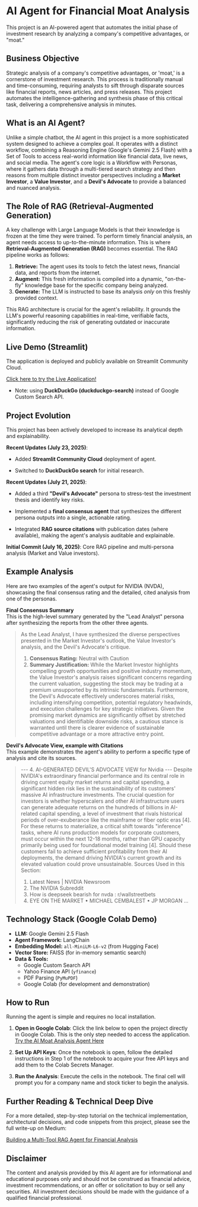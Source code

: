 # AI Agent for Financial Moat Analysis

This project is an AI-powered agent that automates the initial phase of investment research by analyzing a company's competitive advantages, or "moat."

## Business Objective

Strategic analysis of a company's competitive advantages, or 'moat,' is a cornerstone of investment research. This process is traditionally manual and time-consuming, requiring analysts to sift through disparate sources like financial reports, news articles, and press releases. This project automates the intelligence-gathering and synthesis phase of this critical task, delivering a comprehensive analysis in minutes.

## What is an AI Agent?

Unlike a simple chatbot, the AI agent in this project is a more sophisticated system designed to achieve a complex goal. It operates with a distinct workflow, combining a Reasoning Engine (Google's Gemini 2.5 Flash) with a Set of Tools to access real-world information like financial data, live news, and social media. The agent's core logic is a Workflow with Personas, where it gathers data through a multi-tiered search strategy and then reasons from multiple distinct investor perspectives including a **Market Investor**, a **Value Investor**, and a **Devil's Advocate** to provide a balanced and nuanced analysis.

## The Role of RAG (Retrieval-Augmented Generation)

A key challenge with Large Language Models is that their knowledge is frozen at the time they were trained. To perform timely financial analysis, an agent needs access to up-to-the-minute information. This is where **Retrieval-Augmented Generation (RAG)** becomes essential. The RAG pipeline works as follows:

1.  **Retrieve:** The agent uses its tools to fetch the latest news, financial data, and reports from the internet.
2.  **Augment:** This fresh information is compiled into a dynamic, "on-the-fly" knowledge base for the specific company being analyzed.
3.  **Generate:** The LLM is instructed to base its analysis *only* on this freshly provided context.

This RAG architecture is crucial for the agent's reliability. It grounds the LLM's powerful reasoning capabilities in real-time, verifiable facts, significantly reducing the risk of generating outdated or inaccurate information.

## Live Demo (Streamlit)
The application is deployed and publicly available on Streamlit Community Cloud.

[Click here to try the Live Application!](https://ai-agent-moat-my2qtkvamd8fckwyznqfky.streamlit.app/)

* Note: using **DuckDuckGo (duckduckgo-search)** instead of Google Custom Search API.

## Project Evolution

This project has been actively developed to increase its analytical depth and explainability.

**Recent Updates (July 23, 2025)**:

* Added **Streamlit Community Cloud** deployment of agent.

* Switched to **DuckDuckGo search** for initial research.

**Recent Updates (July 21, 2025)**:

* Added a third **"Devil's Advocate"** persona to stress-test the investment thesis and identify key risks.

* Implemented a **final consensus agent** that synthesizes the different persona outputs into a single, actionable rating.

* Integrated **RAG source citations** with publication dates (where available), making the agent's analysis auditable and explainable.

**Initial Commit (July 16, 2025)**: Core RAG pipeline and multi-persona analysis (Market and Value investors).


## Example Analysis

Here are two examples of the agent's output for NVIDIA (NVDA), showcasing the final consensus rating and the detailed, cited analysis from one of the personas.

**Final Consensus Summary**\
This is the high-level summary generated by the "Lead Analyst" persona after synthesizing the reports from the other three agents.

> As the Lead Analyst, I have synthesized the diverse perspectives presented in the Market Investor's outlook, the Value Investor's analysis, and the Devil's Advocate's critique.
> 1.  **Consensus Rating:** Neutral with Caution
> 2.  **Summary Justification:**
>     While the Market Investor highlights compelling growth opportunities and positive industry momentum, the Value Investor's analysis raises significant concerns regarding the current valuation, suggesting the stock may be trading at a premium unsupported by its intrinsic fundamentals. Furthermore, the Devil's Advocate effectively underscores material risks, including intensifying competition, potential regulatory headwinds, and execution challenges for key strategic initiatives. Given the promising market dynamics are significantly offset by stretched valuations and identifiable downside risks, a cautious stance is warranted until there is clearer evidence of sustainable competitive advantage or a more attractive entry point.

**Devil's Advocate View, example with Citations**\
This example demonstrates the agent's ability to perform a specific type of analysis and cite its sources.

> --- 4. AI-GENERATED DEVIL'S ADVOCATE VIEW for Nvidia ---
> Despite NVIDIA's extraordinary financial performance and its central role in driving current equity market returns and capital spending, a significant hidden risk lies in the sustainability of its customers' massive AI infrastructure investments. The crucial question for investors is whether hyperscalers and other AI infrastructure users can generate adequate returns on the hundreds of billions in AI-related capital spending, a level of investment that rivals historical periods of over-exuberance like the mainframe or fiber optic eras [4]. For these returns to materialize, a critical shift towards "inference" tasks, where AI runs production models for corporate customers, must occur within the next 12-18 months, rather than GPU capacity primarily being used for foundational model training [4]. Should these customers fail to achieve sufficient profitability from their AI deployments, the demand driving NVIDIA's current growth and its elevated valuation could prove unsustainable.
> Sources Used in this Section:
> 1. Latest News | NVIDIA Newsroom
> 2. The NVIDIA Subreddit
> 3. How is deepseek bearish for nvda : r/wallstreetbets
> 4. EYE ON THE MARKET • MICHAEL CEMBALEST • JP MORGAN ...


## Technology Stack (Google Colab Demo)

* **LLM:** Google Gemini 2.5 Flash
* **Agent Framework:** LangChain
* **Embedding Model:** `all-MiniLM-L6-v2` (from Hugging Face)
* **Vector Store:** FAISS (for in-memory semantic search)
* **Data & Tools:**
    * Google Custom Search API
    * Yahoo Finance API (`yfinance`)
    * PDF Parsing (`PyMuPDF`)
    * Google Colab (for development and demonstration)

## How to Run

Running the agent is simple and requires no local installation.

1. **Open in Google Colab**:
Click the link below to open the project directly in Google Colab. This is the only step needed to access the application.
[Try the AI Moat Analysis Agent Here](https://colab.research.google.com/github/eriktaylor/ai-agent-moat/blob/main/app.ipynb)

2. **Set Up API Keys**:
Once the notebook is open, follow the detailed instructions in Step 1 of the notebook to acquire your free API keys and add them to the Colab Secrets Manager.

3. **Run the Analysis**:
Execute the cells in the notebook. The final cell will prompt you for a company name and stock ticker to begin the analysis.

## Further Reading & Technical Deep Dive
For a more detailed, step-by-step tutorial on the technical implementation, architectural decisions, and code snippets from this project, please see the full write-up on Medium:

[Building a Multi-Tool RAG Agent for Financial Analysis](https://medium.com/digital-mind/building-a-multi-tool-rag-agent-for-financial-analysis-6d4e667546a4)

## Disclaimer
The content and analysis provided by this AI agent are for informational and educational purposes only and should not be construed as financial advice, investment recommendations, or an offer or solicitation to buy or sell any securities. All investment decisions should be made with the guidance of a qualified financial professional.
